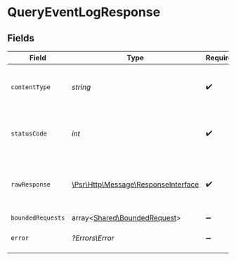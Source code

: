 # QueryEventLogResponse


## Fields

| Field                                                                                                        | Type                                                                                                         | Required                                                                                                     | Description                                                                                                  |
| ------------------------------------------------------------------------------------------------------------ | ------------------------------------------------------------------------------------------------------------ | ------------------------------------------------------------------------------------------------------------ | ------------------------------------------------------------------------------------------------------------ |
| `contentType`                                                                                                | *string*                                                                                                     | :heavy_check_mark:                                                                                           | HTTP response content type for this operation                                                                |
| `statusCode`                                                                                                 | *int*                                                                                                        | :heavy_check_mark:                                                                                           | HTTP response status code for this operation                                                                 |
| `rawResponse`                                                                                                | [\Psr\Http\Message\ResponseInterface](https://www.php-fig.org/psr/psr-7/#33-psrhttpmessageresponseinterface) | :heavy_check_mark:                                                                                           | Raw HTTP response; suitable for custom response parsing                                                      |
| `boundedRequests`                                                                                            | array<[Shared\BoundedRequest](../../Models/Shared/BoundedRequest.md)>                                        | :heavy_minus_sign:                                                                                           | OK                                                                                                           |
| `error`                                                                                                      | *?Errors\Error*                                                                                              | :heavy_minus_sign:                                                                                           | Default error response                                                                                       |